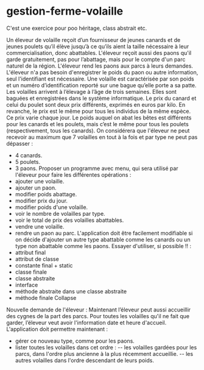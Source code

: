 # gestion-ferme-volaille
C'est une exercice pour poo héritage, class abstrait etc.


Un éleveur de volaille reçoit d’un fournisseur de jeunes canards et de jeunes poulets
qu’il élève jusqu’à ce qu’ils aient la taille nécessaire à leur commercialisation, donc abattables.
L'éleveur reçoit aussi des paons qu'il garde gratuitement, pas pour l’abattage,
mais pour le compte d'un parc naturel de la région.
L'éleveur rend les paons aux parcs à leurs demandes.
L'éleveur n'a pas besoin d'enregistrer le poids du paon ou autre information,
seul l'identifiant est nécessaire.
Une volaille est caractérisée par son poids et un numéro d’identification reporté
sur une bague qu’elle porte a sa patte.
Les volailles arrivent à l’élevage à l’âge de trois semaines.
Elles sont baguées et enregistrées dans le système informatique.
Le prix du canard et celui du poulet sont deux prix différents, exprimés en euros par kilo.
En revanche, le prix est le même pour tous les individus de la même espèce.
Ce prix varie chaque jour.
Le poids auquel on abat les bêtes est différents pour les canards et les poulets,
mais c’est le même pour tous les poulets (respectivement, tous les canards).
On considérera que l'éleveur ne peut recevoir au maximum que 7 volailles en tout à la fois
et par type ne peut pas dépasser :
- 4 canards.
- 5 poulets.
- 3 paons.
Proposer un programme avec menu, qui sera utilisé par l'éleveur pour faire les différentes opérations :
- ajouter une volaille.
- ajouter un paon.
- modifier poids abattage.
- modifier prix du jour.
- modifier poids d'une volaille.
- voir le nombre de volailles par type.
- voir le total de prix des volailles abattables.
- vendre une volaille.
- rendre un paon au parc.
L'application doit être facilement modifiable si on décide d'ajouter un autre type abattable 
comme les canards ou un type non abattable comme les paons.
Essayer d'utiliser, si possible !! :
- attribut final
- attribut de classe
- constante final + static
- classe finale
- classe abstraite
- interface
- méthode abstraite dans une classe abstraite
- méthode finale
Collapse



Nouvelle demande de l'éleveur :
Maintenant l’éleveur peut aussi accueillir des cygnes de la part des parcs.
Pour toutes les volailles qu'il ne fait que garder, l’éleveur veut avoir l'information date et heure d'accueil.
L'application doit permettre maintenant :
- gérer ce nouveau type, comme pour les paons.
- lister toutes les volailles dans cet ordre :
-- les volailles gardées pour les parcs, dans l'ordre plus ancienne à la plus récemment accueillie.
-- les autres volailles dans l'ordre descendant de leurs poids.
